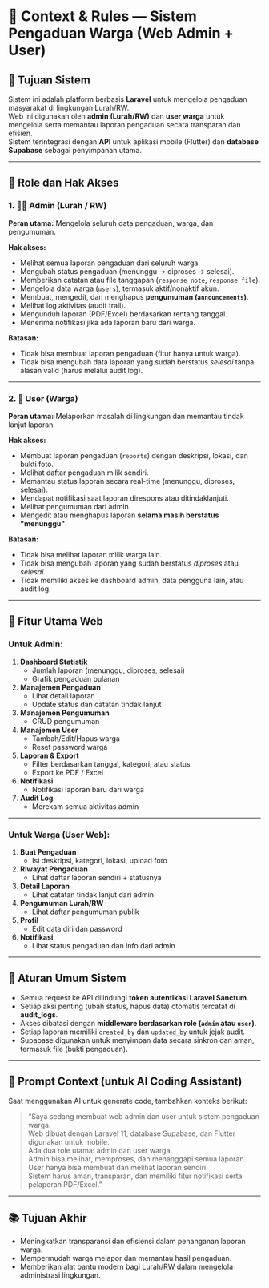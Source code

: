 # 🧠 Context & Rules — Sistem Pengaduan Warga (Web Admin + User)

## 🎯 Tujuan Sistem
Sistem ini adalah platform berbasis **Laravel** untuk mengelola pengaduan masyarakat di lingkungan Lurah/RW.  
Web ini digunakan oleh **admin (Lurah/RW)** dan **user warga** untuk mengelola serta memantau laporan pengaduan secara transparan dan efisien.  
Sistem terintegrasi dengan **API** untuk aplikasi mobile (Flutter) dan **database Supabase** sebagai penyimpanan utama.

---

## 👥 Role dan Hak Akses

### 1. 🧑‍💼 Admin (Lurah / RW)
**Peran utama:** Mengelola seluruh data pengaduan, warga, dan pengumuman.

**Hak akses:**
- Melihat semua laporan pengaduan dari seluruh warga.  
- Mengubah status pengaduan (menunggu → diproses → selesai).  
- Memberikan catatan atau file tanggapan (`response_note`, `response_file`).  
- Mengelola data warga (`users`), termasuk aktif/nonaktif akun.  
- Membuat, mengedit, dan menghapus **pengumuman (`announcements`)**.  
- Melihat log aktivitas (audit trail).  
- Mengunduh laporan (PDF/Excel) berdasarkan rentang tanggal.  
- Menerima notifikasi jika ada laporan baru dari warga.  

**Batasan:**
- Tidak bisa membuat laporan pengaduan (fitur hanya untuk warga).
- Tidak bisa mengubah data laporan yang sudah berstatus *selesai* tanpa alasan valid (harus melalui audit log).

---

### 2. 👤 User (Warga)
**Peran utama:** Melaporkan masalah di lingkungan dan memantau tindak lanjut laporan.

**Hak akses:**
- Membuat laporan pengaduan (`reports`) dengan deskripsi, lokasi, dan bukti foto.  
- Melihat daftar pengaduan milik sendiri.  
- Memantau status laporan secara real-time (menunggu, diproses, selesai).  
- Mendapat notifikasi saat laporan direspons atau ditindaklanjuti.  
- Melihat pengumuman dari admin.  
- Mengedit atau menghapus laporan **selama masih berstatus "menunggu"**.

**Batasan:**
- Tidak bisa melihat laporan milik warga lain.
- Tidak bisa mengubah laporan yang sudah berstatus *diproses* atau *selesai*.
- Tidak memiliki akses ke dashboard admin, data pengguna lain, atau audit log.

---

## 🧩 Fitur Utama Web

### Untuk Admin:
1. **Dashboard Statistik**
   - Jumlah laporan (menunggu, diproses, selesai)
   - Grafik pengaduan bulanan
2. **Manajemen Pengaduan**
   - Lihat detail laporan
   - Update status dan catatan tindak lanjut
3. **Manajemen Pengumuman**
   - CRUD pengumuman
4. **Manajemen User**
   - Tambah/Edit/Hapus warga
   - Reset password warga
5. **Laporan & Export**
   - Filter berdasarkan tanggal, kategori, atau status
   - Export ke PDF / Excel
6. **Notifikasi**
   - Notifikasi laporan baru dari warga
7. **Audit Log**
   - Merekam semua aktivitas admin

---

### Untuk Warga (User Web):
1. **Buat Pengaduan**
   - Isi deskripsi, kategori, lokasi, upload foto
2. **Riwayat Pengaduan**
   - Lihat daftar laporan sendiri + statusnya
3. **Detail Laporan**
   - Lihat catatan tindak lanjut dari admin
4. **Pengumuman Lurah/RW**
   - Lihat daftar pengumuman publik
5. **Profil**
   - Edit data diri dan password
6. **Notifikasi**
   - Lihat status pengaduan dan info dari admin

---

## 🔐 Aturan Umum Sistem
- Semua request ke API dilindungi **token autentikasi Laravel Sanctum**.  
- Setiap aksi penting (ubah status, hapus data) otomatis tercatat di **audit_logs**.  
- Akses dibatasi dengan **middleware berdasarkan role (`admin` atau `user`)**.  
- Setiap laporan memiliki `created_by` dan `updated_by` untuk jejak audit.  
- Supabase digunakan untuk menyimpan data secara sinkron dan aman, termasuk file (bukti pengaduan).

---

## 🧠 Prompt Context (untuk AI Coding Assistant)
Saat menggunakan AI untuk generate code, tambahkan konteks berikut:

> “Saya sedang membuat web admin dan user untuk sistem pengaduan warga.  
> Web dibuat dengan Laravel 11, database Supabase, dan Flutter digunakan untuk mobile.  
> Ada dua role utama: admin dan user warga.  
> Admin bisa melihat, memproses, dan menanggapi semua laporan.  
> User hanya bisa membuat dan melihat laporan sendiri.  
> Sistem harus aman, transparan, dan memiliki fitur notifikasi serta pelaporan PDF/Excel.”

---

## 📚 Tujuan Akhir
- Meningkatkan transparansi dan efisiensi dalam penanganan laporan warga.  
- Mempermudah warga melapor dan memantau hasil pengaduan.  
- Memberikan alat bantu modern bagi Lurah/RW dalam mengelola administrasi lingkungan.

